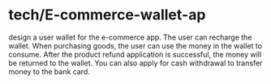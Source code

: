 # tech/E-commerce-wallet-ap
design a user wallet for the e-commerce app. 
The user can recharge the wallet. When purchasing goods, the user can use the money in the wallet to consume. 
After the product refund application is successful, the money will be returned to the wallet.
You can also apply for cash withdrawal to transfer money to the bank card. 
